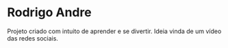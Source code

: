 ﻿# Rodrigo Andre
Projeto criado com intuito de aprender e se divertir.
Ideia vinda de um vídeo das redes sociais.
